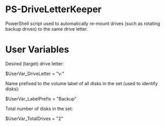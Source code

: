 # PS-DriveLetterKeeper
PowerShell script used to automatically re-mount drives (such as rotating backup drives) to the same drive letter.

# User Variables
Desired (target) drive letter:

$UserVar_DriveLetter = "v:"

Name prefixed to the volume label of all disks in the set (used to identify disks):

$UserVar_LabelPrefix = "Backup"

Total number of disks in the set:

$UserVar_TotalDrives = "2"
